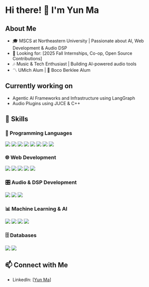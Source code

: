 # Hi there! 👋 I'm Yun Ma

## About Me
- 🎓 MSCS at Northeastern University | Passionate about AI, Web Development & Audio DSP
- 🔎 Looking for: [2025 Fall Internships, Co-op, Open Source Contributions]
- 🎶 Music & Tech Enthusiast | Building AI-powered audio tools
- 〽️ UMich Alum | 🎻 Boco Berklee Alum

## Currently working on
- Agentic AI Frameworks and Infrastructure using LangGraph
- Audio Plugins using JUCE & C++

  
## 🔧 Skills  

### **🚀 Programming Languages**  
<div>
  <img src="https://img.shields.io/badge/C++-00599C?style=flat&logo=c%2B%2B&logoColor=white"/>
  <img src="https://img.shields.io/badge/C-00599C?style=flat&logo=c&logoColor=white"/>
  <img src="https://img.shields.io/badge/Python-3776AB?style=flat&logo=python&logoColor=white"/>
  <img src="https://img.shields.io/badge/JavaScript-F7DF1E?style=flat&logo=javascript&logoColor=black"/>
  <img src="https://img.shields.io/badge/TypeScript-3178C6?style=flat&logo=typescript&logoColor=white"/>
  <img src="https://img.shields.io/badge/SQL-4479A1?style=flat&logo=database&logoColor=white"/>
  <img src="https://img.shields.io/badge/HTML5-E34F26?style=flat&logo=html5&logoColor=white"/>
  <img src="https://img.shields.io/badge/CSS3-1572B6?style=flat&logo=css3&logoColor=white"/>
</div>  

### **🌐 Web Development**  
<div>
  <img src="https://img.shields.io/badge/React-20232A?style=flat&logo=react&logoColor=61DAFB"/>
  <img src="https://img.shields.io/badge/Node.js-43853D?style=flat&logo=node.js&logoColor=white"/>
  <img src="https://img.shields.io/badge/Redux-764ABC?style=flat&logo=redux&logoColor=white"/>
  <img src="https://img.shields.io/badge/REST%20API-02569B?style=flat&logo=rest&logoColor=white"/>
  <img src="https://img.shields.io/badge/WebAssembly-654FF0?style=flat&logo=webassembly&logoColor=white"/>
</div>  

### **🎛️ Audio & DSP Development**  
<div>
  <img src="https://img.shields.io/badge/JUCE-6D9BF1?style=flat"/>
  <img src="https://img.shields.io/badge/Web%20Audio%20API-000000?style=flat"/>
  <img src="https://img.shields.io/badge/DAW-000000?style=flat&logo=musicbrainz&logoColor=white"/>
</div>  

### **📊 Machine Learning & AI**  
<div>
  <img src="https://img.shields.io/badge/PyTorch-EE4C2C?style=flat&logo=pytorch&logoColor=white"/>
  <img src="https://img.shields.io/badge/scikit--learn-F7931E?style=flat&logo=scikit-learn&logoColor=white"/>
  <img src="https://img.shields.io/badge/pandas-150458?style=flat&logo=pandas&logoColor=white"/>
  <img src="https://img.shields.io/badge/NumPy-013243?style=flat&logo=numpy&logoColor=white"/>
</div>  

### **🗄️ Databases**  
<div>
  <img src="https://img.shields.io/badge/MySQL-4479A1?style=flat&logo=mysql&logoColor=white"/>
  <img src="https://img.shields.io/badge/PostgreSQL-336791?style=flat&logo=postgresql&logoColor=white"/>
</div>  


## 📫 Connect with Me
- LinkedIn: [[Yun Ma](https://www.linkedin.com/in/yun-ma-4791a819b/)]
